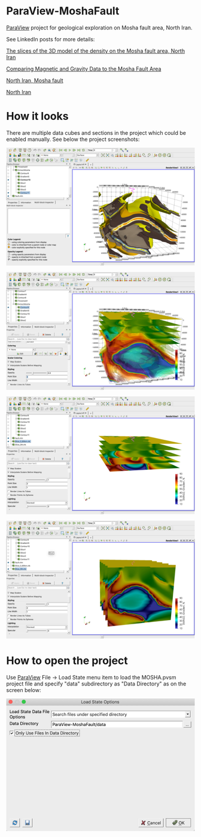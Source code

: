 # ParaView-MoshaFault
[ParaView](https://www.paraview.org/download/) project for geological exploration on Mosha fault area, North Iran.

See LinkedIn posts for more details:

[The slices of the 3D model of the density on the Mosha fault area, North Iran](https://www.linkedin.com/posts/activity-6610080454911631360-97-V/)

[Comparing Magnetic and Gravity Data to the Mosha Fault Area](https://www.linkedin.com/posts/activity-6609736436344201216-Kxls/)

[North Iran, Mosha fault](https://www.linkedin.com/posts/activity-6609681862937853952-2BPG/)

[North Iran](https://www.linkedin.com/posts/activity-6609486793676996608-ZF-J/)

# How it looks

There are multiple data cubes and sections in the project which could be enabled manually. See below the project screenshots:

![ParaView Project Screenshot](paraview_project_3d.jpg)

![ParaView Project Screenshot 3D with slices](paraview_project_3d_slices.jpg)

![ParaView Project Screenshot horizontal slices](paraview_project_hslices.jpg)

![ParaView Project Screenshot vertical slices](paraview_project_vslices.jpg)

# How to open the project

Use [ParaView](https://www.paraview.org/download/) File -> Load State menu item to load the MOSHA.pvsm project file and specify "data" subdirectory as "Data Directory" as on the screen below:

![ParaView data load settings](paraview_data_load_screen.jpg)
